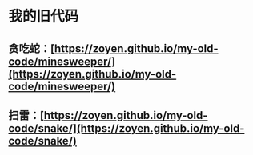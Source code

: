 
# 我的旧代码

## 贪吃蛇：[https://zoyen.github.io/my-old-code/minesweeper/](https://zoyen.github.io/my-old-code/minesweeper/)

## 扫雷：[https://zoyen.github.io/my-old-code/snake/](https://zoyen.github.io/my-old-code/snake/)
